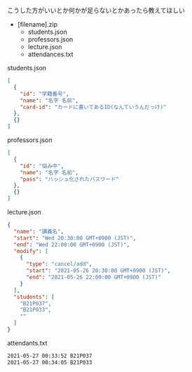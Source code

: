 こうした方がいいとか何かが足らないとかあったら教えてほしい

- [filename].zip
  - students.json
  - professors.json
  - lecture.json
  - attendances.txt

students.json
```json
[
  {
    "id": "学籍番号",
    "name": "名字 名前",
    "card-id": "カードに書いてあるID(なんていうんだっけ)"
  },
  {}
]
```

professors.json
```json
[
  {
    "id": "悩み中",
    "name": "名字 名前",
    "pass": "ハッシュ化されたパスワード"
  },
  {}
]
```

lecture.json
```json
{
  "name": "講義名",
  "start": "Wed 20:30:00 GMT+0900 (JST)",
  "end": "Wed 22:00:00 GMT+0900 (JST)",
  "modify": [
    {
      "type": "cancel/add",
      "start": "2021-05-26 20:30:00 GMT+0900 (JST)",
      "end": "2021-05-26 22:00:00 GMT+0900 (JST)"
    }
  ],
  "students": [
    "B21P037",
    "B21P033",
    ""
  ]
}
```

attendants.txt
```txt
2021-05-27 00:33:52 B21P037
2021-05-27 00:34:05 B21P033
```

